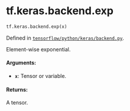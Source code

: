 <div itemscope itemtype="http://developers.google.com/ReferenceObject">
<meta itemprop="name" content="tf.keras.backend.exp" />
</div>

# tf.keras.backend.exp

``` python
tf.keras.backend.exp(x)
```



Defined in [`tensorflow/python/keras/backend.py`](https://www.tensorflow.org/code/tensorflow/python/keras/backend.py).

Element-wise exponential.

#### Arguments:

* <b>`x`</b>: Tensor or variable.


#### Returns:

A tensor.